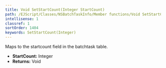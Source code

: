 ```yaml
---
title: Void SetStartCount(Integer StartCount)
path: /EJScript/Classes/NSBatchTaskInfo/Member functions/Void SetStartCount(Integer p_0)
intellisense: 1
classref: 1
sortOrder: 1404
keywords: SetStartCount(Integer)
---
```



Maps to the startcount field in the batchtask table.



* **StartCount:** Integer
* **Returns:** Void


